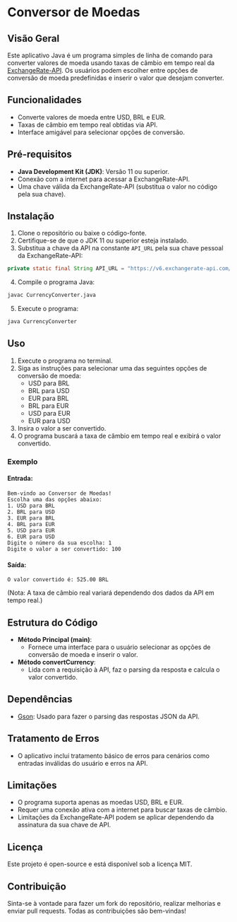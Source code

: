 # Conversor de Moedas

## Visão Geral
Este aplicativo Java é um programa simples de linha de comando para converter valores de moeda usando taxas de câmbio em tempo real da [ExchangeRate-API](https://www.exchangerate-api.com/). Os usuários podem escolher entre opções de conversão de moeda predefinidas e inserir o valor que desejam converter.

## Funcionalidades
- Converte valores de moeda entre USD, BRL e EUR.
- Taxas de câmbio em tempo real obtidas via API.
- Interface amigável para selecionar opções de conversão.

## Pré-requisitos
- **Java Development Kit (JDK)**: Versão 11 ou superior.
- Conexão com a internet para acessar a ExchangeRate-API.
- Uma chave válida da ExchangeRate-API (substitua o valor no código pela sua chave).

## Instalação
1. Clone o repositório ou baixe o código-fonte.
2. Certifique-se de que o JDK 11 ou superior esteja instalado.
3. Substitua a chave da API na constante `API_URL` pela sua chave pessoal da ExchangeRate-API:

```java
private static final String API_URL = "https://v6.exchangerate-api.com/v6/SUA_CHAVE_AQUI/latest/";
```

4. Compile o programa Java:

```bash
javac CurrencyConverter.java
```

5. Execute o programa:

```bash
java CurrencyConverter
```

## Uso
1. Execute o programa no terminal.
2. Siga as instruções para selecionar uma das seguintes opções de conversão de moeda:
   - USD para BRL
   - BRL para USD
   - EUR para BRL
   - BRL para EUR
   - USD para EUR
   - EUR para USD
3. Insira o valor a ser convertido.
4. O programa buscará a taxa de câmbio em tempo real e exibirá o valor convertido.

### Exemplo
#### Entrada:
```
Bem-vindo ao Conversor de Moedas!
Escolha uma das opções abaixo:
1. USD para BRL
2. BRL para USD
3. EUR para BRL
4. BRL para EUR
5. USD para EUR
6. EUR para USD
Digite o número da sua escolha: 1
Digite o valor a ser convertido: 100
```

#### Saída:
```
O valor convertido é: 525.00 BRL
```

(Nota: A taxa de câmbio real variará dependendo dos dados da API em tempo real.)

## Estrutura do Código
- **Método Principal (main)**:
  - Fornece uma interface para o usuário selecionar as opções de conversão de moeda e inserir o valor.
- **Método convertCurrency**:
  - Lida com a requisição à API, faz o parsing da resposta e calcula o valor convertido.

## Dependências
- [Gson](https://github.com/google/gson): Usado para fazer o parsing das respostas JSON da API.

## Tratamento de Erros
- O aplicativo inclui tratamento básico de erros para cenários como entradas inválidas do usuário e erros na API.

## Limitações
- O programa suporta apenas as moedas USD, BRL e EUR.
- Requer uma conexão ativa com a internet para buscar taxas de câmbio.
- Limitações da ExchangeRate-API podem se aplicar dependendo da assinatura da sua chave de API.

## Licença
Este projeto é open-source e está disponível sob a licença MIT.

## Contribuição
Sinta-se à vontade para fazer um fork do repositório, realizar melhorias e enviar pull requests. Todas as contribuições são bem-vindas!

